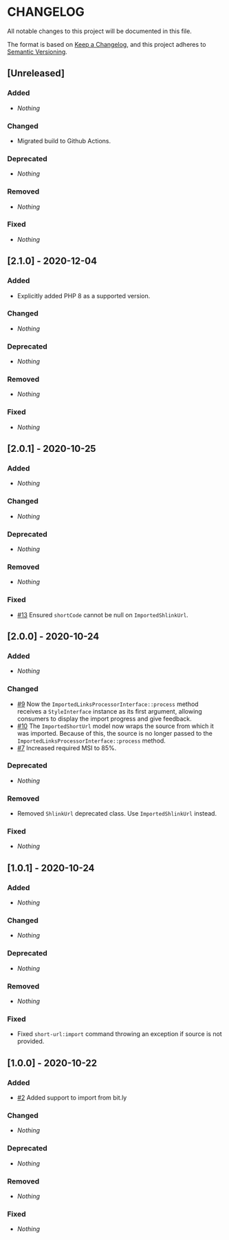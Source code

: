# CHANGELOG

All notable changes to this project will be documented in this file.

The format is based on [Keep a Changelog](https://keepachangelog.com), and this project adheres to [Semantic Versioning](https://semver.org).

## [Unreleased]
### Added
* *Nothing*

### Changed
* Migrated build to Github Actions.

### Deprecated
* *Nothing*

### Removed
* *Nothing*

### Fixed
* *Nothing*


## [2.1.0] - 2020-12-04
### Added
* Explicitly added PHP 8 as a supported version.

### Changed
* *Nothing*

### Deprecated
* *Nothing*

### Removed
* *Nothing*

### Fixed
* *Nothing*


## [2.0.1] - 2020-10-25
### Added
* *Nothing*

### Changed
* *Nothing*

### Deprecated
* *Nothing*

### Removed
* *Nothing*

### Fixed
* [#13](https://github.com/shlinkio/shlink-importer/issues/13) Ensured `shortCode` cannot be null on `ImportedShlinkUrl`.


## [2.0.0] - 2020-10-24
### Added
* *Nothing*

### Changed
* [#9](https://github.com/shlinkio/shlink-importer/issues/9) Now the `ImportedLinksProcessorInterface::process` method receives a `StyleInterface` instance as its first argument, allowing consumers to display the import progress and give feedback.
* [#10](https://github.com/shlinkio/shlink-importer/issues/10) The `ImportedShortUrl` model now wraps the source from which it was imported. Because of this, the source is no longer passed to the `ImportedLinksProcessorInterface::process` method.
* [#7](https://github.com/shlinkio/shlink-importer/issues/7) Increased required MSI to 85%.

### Deprecated
* *Nothing*

### Removed
* Removed `ShlinkUrl` deprecated class. Use `ImportedShlinkUrl` instead.

### Fixed
* *Nothing*


## [1.0.1] - 2020-10-24
### Added
* *Nothing*

### Changed
* *Nothing*

### Deprecated
* *Nothing*

### Removed
* *Nothing*

### Fixed
* Fixed `short-url:import` command throwing an exception if source is not provided.


## [1.0.0] - 2020-10-22
### Added
* [#2](https://github.com/shlinkio/shlink-importer/issues/2) Added support to import from bit.ly

### Changed
* *Nothing*

### Deprecated
* *Nothing*

### Removed
* *Nothing*

### Fixed
* *Nothing*
